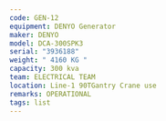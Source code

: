 ```yaml
---
code: GEN-12
equipment: DENYO Generator
maker: DENYO
model: DCA-300SPK3
serial: "3936188"
weight: " 4160 KG "
capacity: 300 kva
team: ELECTRICAL TEAM
location: Line-1 90TGantry Crane use
remarks: OPERATIONAL
tags: list
---
```


